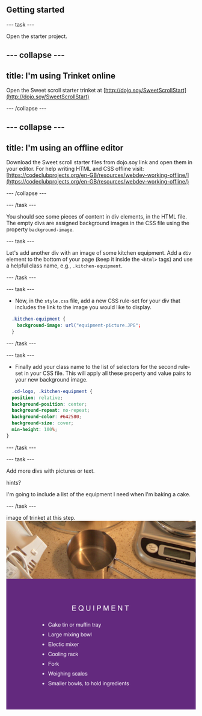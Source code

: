 ## Getting started

--- task ---

Open the starter project.

--- collapse ---
---
title: I'm using Trinket online
---

Open the Sweet scroll starter trinket at [http://dojo.soy/SweetScrollStart](http://dojo.soy/SweetScrollStart)

--- /collapse ---

--- collapse ---
---
title: I'm using an offline editor
---

Download the Sweet scroll starter files from dojo.soy link and open them in your editor. For help writing HTML and CSS offline visit: [https://codeclubprojects.org/en-GB/resources/webdev-working-offline/](https://codeclubprojects.org/en-GB/resources/webdev-working-offline/)

--- /collapse ---

--- /task ---

 You should see some pieces of content in div elements, in the HTML file. The empty divs are assigned background images in the CSS file using the property ```background-image```.

--- task ---

Let's add another div with an image of some kitchen equipment.
Add a ```div``` element to the bottom of your page (keep it inside the ```<html>``` tags) and use a helpful class name, e.g., ```.kitchen-equipment```.

--- /task ---

--- task ---

+ Now, in the ```style.css``` file, add a new CSS rule-set for your div that includes the link to the image you would like to display.
```css
  .kitchen-equipment {
    background-image: url("equipment-picture.JPG";
  }
```
--- /task ---

--- task ---

+ Finally add your class name to the list of selectors for the second rule-set in your CSS file. This will apply all these property and value pairs to your new background image.
```css
  .cd-logo, .kitchen-equipment {
  position: relative;
  background-position: center;
  background-repeat: no-repeat;
  background-color: #642580;
  background-size: cover;
  min-height: 100%;
}
```

--- /task ---

--- task ---

Add more divs with pictures or text. 

hints?

I'm going to include a list of the equipment I need when I'm baking a cake.

--- /task ---

image of trinket at this step.
![Image of project after current step](images/AfterStep2.png)